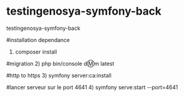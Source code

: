 # testingenosya-symfony-back
testingenosya-symfony-back

#installation dependance
1) composer install

#migration
2) php bin/console d:m:m latest

#http to https
3) symfony server:ca:install

#lancer serveur sur le port 4641
4) symfony serve:start --port=4641
